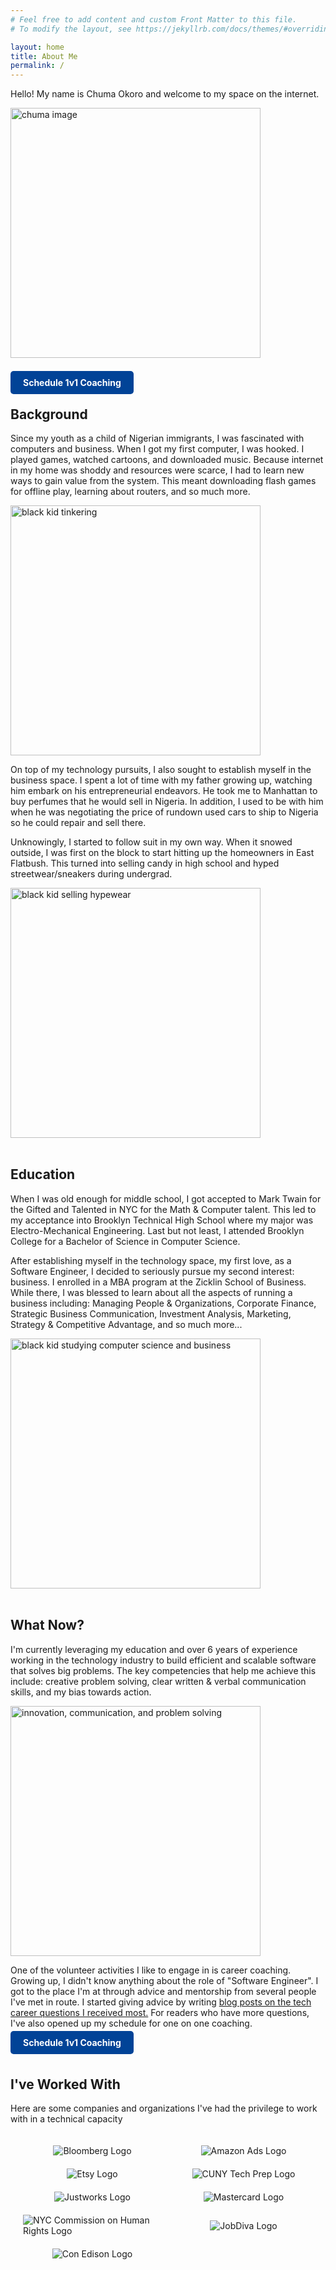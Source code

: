```yaml
---
# Feel free to add content and custom Front Matter to this file.
# To modify the layout, see https://jekyllrb.com/docs/themes/#overriding-theme-defaults

layout: home
title: About Me
permalink: /
---
```

<link rel="icon" type="image/png" href="{{ site.baseurl }}/assets/favicon/favicon-48x48.png" sizes="48x48" />
<link rel="icon" type="image/svg+xml" href="{{ site.baseurl }}/assets/favicon/favicon.svg" />
<link rel="shortcut icon" href="{{ site.baseurl }}/assets/favicon/favicon.ico" />
<link rel="apple-touch-icon" sizes="180x180" href="{{ site.baseurl }}/assets/favicon/apple-touch-icon.png" />
<link rel="manifest" href="{{ site.baseurl }}/assets/favicon/site.webmanifest" />

<!-- About Section -->
<section id="about">
  <p>
    Hello! My name is Chuma Okoro and welcome to my space on the internet.
  </p>
  <img src="{{ site.baseurl }}/assets/IMG_7400.JPG" alt="chuma image" width="400" style="max-width: 100%;"/>
  <br/>
  <br/>
  <p>
    <a href="https://calendly.com/chumomega/free-consult" target="_blank" class="cta-button">Schedule 1v1 Coaching</a>
  </p>

  <h2>Background</h2>
  <p>
    Since my youth as a child of Nigerian immigrants, I was fascinated with computers and business. When I got my first computer, I was hooked. I played games, watched cartoons, and downloaded music. Because internet in my home was shoddy and resources were scarce, I had to learn new ways to gain value from the system. This meant downloading flash games for offline play, learning about routers, and so much more. 
  </p>
  <img src="{{ site.baseurl }}/assets/black-kid-tinkering.webp" alt="black kid tinkering" width="400" style="max-width: 100%;"/>
  <p>
    On top of my technology pursuits, I also sought to establish myself in the business space. I spent a lot of time with my father growing up, watching him embark on his entrepreneurial endeavors. He took me to Manhattan to buy perfumes that he would sell in Nigeria. In addition, I used to be with him when he was negotiating the price of rundown used cars to ship to Nigeria so he could repair and sell there.
  </p>
  <p>
    Unknowingly, I started to follow suit in my own way. When it snowed outside, I was first on the block to start hitting up the homeowners in East Flatbush. This turned into selling candy in high school and hyped streetwear/sneakers during undergrad. 
  </p>
  <img src="{{ site.baseurl }}/assets/black_kid_selling_hypewear.webp" alt="black kid selling hypewear" width="400" style="max-width: 100%;"/>
  <br/>
  <br/>
  <h2>Education</h2>
  <p>
    When I was old enough for middle school, I got accepted to Mark Twain for the Gifted and Talented in NYC for the Math & Computer talent. This led to my acceptance into Brooklyn Technical High School where my major was Electro-Mechanical Engineering. Last but not least, I attended Brooklyn College for a Bachelor of Science in Computer Science.
  </p>
  <p>
    After establishing myself in the technology space, my first love, as a Software Engineer, I decided to seriously pursue my second interest: business. I enrolled in a MBA program at the Zicklin School of Business. While there, I was blessed to learn about all the aspects of running a business including: Managing People & Organizations, Corporate Finance, Strategic Business Communication, Investment Analysis, Marketing, Strategy & Competitive Advantage, and so much more...
  </p>
  <img src="{{ site.baseurl }}/assets/comp_sci_and_business.webp" alt="black kid studying computer science and business" width="400" style="max-width: 100%;"/>
  <br/>
  <br/>
  <h2>What Now?</h2>
  <p>
    I'm currently leveraging my education and over 6 years of experience working in the technology industry to build efficient and scalable software that solves big problems. The key competencies that help me achieve this include: creative problem solving, clear written & verbal communication skills, and my bias towards action.
  </p>
  <img src="{{ site.baseurl }}/assets/innovation_communication_problemsolving.webp" alt="innovation, communication, and problem solving" width="400" style="max-width: 100%;"/>
  <p>
    One of the volunteer activities I like to engage in is career coaching. Growing up, I didn't know anything about the role of "Software Engineer". I got to the place I'm at through advice and mentorship from several people I've met in route. I started giving advice by writing <a href="https://chumomega.medium.com/list/recruiting-season-set-yourself-up-for-success-8d48c618701e"  target="_blank">blog posts on the tech career questions I received most.</a> For readers who have more questions, I've also opened up my schedule for one on one coaching.
  </p>
  <a href="https://calendly.com/chumomega/free-consult" target="_blank" class="cta-button">Schedule 1v1 Coaching</a>
</section>
<br/>
<section id="logos">
  <h2>I've Worked With</h2>
  <p>Here are some companies and organizations I've had the privilege to work with in a technical capacity</p>
  <div class="logo-grid">
    <div class="logo-item"><img src="{{ site.baseurl }}/assets/Bloomberg_logo.svg" alt="Bloomberg Logo"></div>
    <div class="logo-item"><img src="{{ site.baseurl }}/assets/amazon_ads.jpg" alt="Amazon Ads Logo"></div>
    <div class="logo-item"><img src="{{ site.baseurl }}/assets/Etsy_logo.png" alt="Etsy Logo"></div>
    <div class="logo-item"><img src="{{ site.baseurl }}/assets/cuny_tech_prep_logo.png" alt="CUNY Tech Prep Logo"></div>
    <div class="logo-item"><img src="{{ site.baseurl }}/assets/justworks_logo.png" alt="Justworks Logo"></div>
    <div class="logo-item"><img src="{{ site.baseurl }}/assets/Mastercard-logo.svg" alt="Mastercard Logo"></div>
    <div class="logo-item"><img src="{{ site.baseurl }}/assets/nyc_cchr_logo.jpg" alt="NYC Commission on Human Rights Logo"></div>
    <div class="logo-item"><img src="{{ site.baseurl }}/assets/JobDiva-Logo.png" alt="JobDiva Logo"></div>
    <div class="logo-item"><img src="{{ site.baseurl }}/assets/ConEd_logo.svg" alt="Con Edison Logo"></div>
  </div>
</section>

<!-- Styles -->
<style>
  .cta-button {
    background-color: #014397; /* Secondary color */
    color: #fff;
    padding: 10px 20px;
    border-radius: 5px;
    text-decoration: none;
    font-weight: bold;
  }

  .cta-button:hover {
    transform: scale(1.1); /* Slightly enlarge the button */
    box-shadow: 0 4px 10px rgba(0, 0, 0, 0.2); /* Add a subtle shadow */
    text-decoration: none; /* Remove underline on hover */
  }

  .cta-button:active {
    background-color: #014397; /* Maintain color after click */
    color: #fff; /* White text remains */
    text-decoration: none; /* Ensure no underline */
  }

  .cta-button:visited {
    background-color: #014397; /* Match default color to avoid dark blue */
    color: #fff; /* Keep white text */
    text-decoration: none; /* Remove underline for visited */
  }

  .logo-grid {
    display: grid;
    grid-template-columns: repeat(auto-fit, minmax(150px, 1fr));
    gap: 20px;
    justify-items: center;
    align-items: center;
    padding: 20px;
  }

  .logo-item img {
    max-height: 100px; /* Limit logo height */
    width: auto; /* Ensure proportional scaling */
  }
</style>

<script>
  document.addEventListener("DOMContentLoaded", function() {
        addAnchorsToHeaders();
  });
</script>